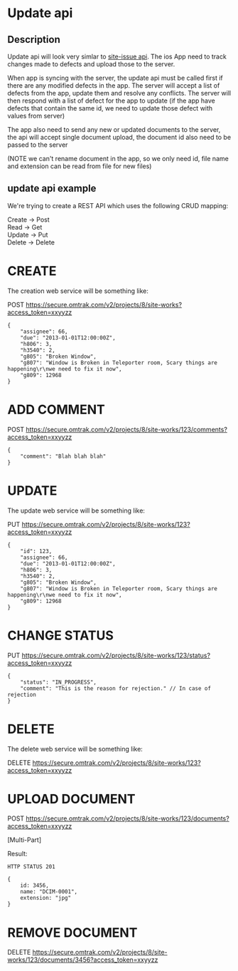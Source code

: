 Update api
==========

Description
-----------

Update api will look very simlar to [site-issue api](site-issue.md).  The ios App need to track changes made to defects and upload those to 
the server.

When app is syncing with the server, the update api must be called first if there are any modified defects in the app.  The server will
accept a list of defects from the app, update them and resolve any conflicts.  The server will then respond with a list of defect for 
the app to update (if the app have defects that contain the same id, we need to update those defect with values from server)

The app also need to send any new or updated documents to the server, the api will accept single document upload, the document id also need
to be passed to the server 

(NOTE we can't rename document in the app, so we only need id, file name and extension can be read from file for new files)

update api example 
------------------

We're trying to create a REST API which uses the following CRUD mapping:

Create -> Post  
Read -> Get  
Update -> Put  
Delete -> Delete  

CREATE
======

The creation web service will be something like:

POST https://secure.omtrak.com/v2/projects/8/site-works?access_token=xxyyzz

    {
        "assignee": 66,
        "due": "2013-01-01T12:00:00Z",
        "h806": 3,
        "h3540": 2,
        "g805": "Broken Window",
        "g807": "Window is Broken in Teleporter room, Scary things are happening\r\nwe need to fix it now",
        "g809": 12968
    }

ADD COMMENT
===========

POST https://secure.omtrak.com/v2/projects/8/site-works/123/comments?access_token=xxyyzz

    {
        "comment": "Blah blah blah"
    }

UPDATE
======

The update web service will be something like:

PUT https://secure.omtrak.com/v2/projects/8/site-works/123?access_token=xxyyzz

    {
        "id": 123,
        "assignee": 66,
        "due": "2013-01-01T12:00:00Z",
        "h806": 3,
        "h3540": 2,
        "g805": "Broken Window",
        "g807": "Window is Broken in Teleporter room, Scary things are happening\r\nwe need to fix it now",
        "g809": 12968
    }

CHANGE STATUS
=============

PUT https://secure.omtrak.com/v2/projects/8/site-works/123/status?access_token=xxyyzz

    {
        "status": "IN_PROGRESS",
        "comment": "This is the reason for rejection." // In case of rejection
    }

DELETE
======

The delete web service will be something like:

DELETE https://secure.omtrak.com/v2/projects/8/site-works/123?access_token=xxyyzz

UPLOAD DOCUMENT
===============

POST https://secure.omtrak.com/v2/projects/8/site-works/123/documents?access_token=xxyyzz

[Multi-Part]

Result:

    HTTP STATUS 201

    {
        id: 3456,
        name: "DCIM-0001",
        extension: "jpg"
    }

REMOVE DOCUMENT
===============

DELETE https://secure.omtrak.com/v2/projects/8/site-works/123/documents/3456?access_token=xxyyzz